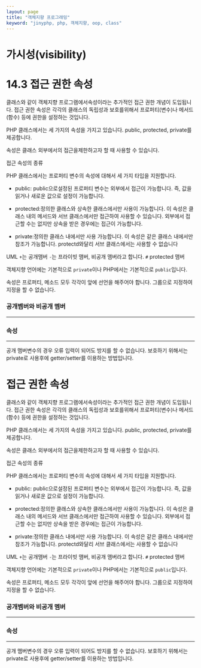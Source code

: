 ```yaml
---
layout: page
title: "객체지향 프로그래밍"
keyword: "jinyphp, php, 객체지향, oop, class"
---
```

# 가시성(visibility)


# 14.3 접근 권한 속성
클래스와 같이 객체지향 프로그램에서속성이라는 추가적인 접근 권한 개념이 도입됩니다. 접근 권한 속성은 각각의 클래스의 독립성과 보호를위해서 프로퍼티(변수)나 메서드(함수) 등에 권한을 설정하는 것입니다.

PHP 클래스에서는 세 가지의 속성을 가지고 있습니다. public, protected, private를 제공합니다.

속성은 클래스 외부에서의 접근을제한하고자 할 때 사용할 수 있습니다.

접근 속성의 종류

PHP 클래스에서는 프로퍼티 변수의 속성에 대해서 세 가지 타입을 지원합니다.

* public:  public으로설정된 프로퍼티 변수는 외부에서 접근이 가능합니다. 즉, 값을읽거나 새로운 값으로 설정이 가능합니다.

* protected:정의한 클래스와 상속한 클래스에서만 사용이 가능합니다. 이 속성은 클래스 내의 메서드와 서브 클래스에서만 접근하여 사용할 수 있습니다. 외부에서 접근할 수는 없지만 상속을 받은 경우에는 접근이 가능합니다.

* private:정의한 클래스 내에서만 사용 가능합니다. 이 속성은 같은 클래스 내에서만 참조가 가능합니다. protectd와달리 서브 클래스에서는 사용할 수 없습니다




UML
`+`는 공개맴버
`-`는 프라이빗 맴버, 비공개 맴버라고 합니다.
`#` protected 맴버

객체지향 언어에는 기본적으로 `private`이나 PHP에서는 기본적으로 `public`입니다.

속성은 프로퍼티, 메소드 모두 각각이 앞에 선언을 해주어야 합니다.
그룹으로 지정하여 지정을 할 수 없습니다.




### 공개벰버와 비공개 멤버
---



### 속성
---
공개 맴버변수의 경우 오류 입력이 되어도 방지를 할 수 없습니다.
보호하기 위해서는 private로 사용후에 getter/setter를 이용하는 방법입니다.

# 접근 권한 속성
클래스와 같이 객체지향 프로그램에서속성이라는 추가적인 접근 권한 개념이 도입됩니다. 접근 권한 속성은 각각의 클래스의 독립성과 보호를위해서 프로퍼티(변수)나 메서드(함수) 등에 권한을 설정하는 것입니다.

PHP 클래스에서는 세 가지의 속성을 가지고 있습니다. public, protected, private를 제공합니다.

속성은 클래스 외부에서의 접근을제한하고자 할 때 사용할 수 있습니다.

접근 속성의 종류

PHP 클래스에서는 프로퍼티 변수의 속성에 대해서 세 가지 타입을 지원합니다.

* public:  public으로설정된 프로퍼티 변수는 외부에서 접근이 가능합니다. 즉, 값을읽거나 새로운 값으로 설정이 가능합니다.

* protected:정의한 클래스와 상속한 클래스에서만 사용이 가능합니다. 이 속성은 클래스 내의 메서드와 서브 클래스에서만 접근하여 사용할 수 있습니다. 외부에서 접근할 수는 없지만 상속을 받은 경우에는 접근이 가능합니다.

* private:정의한 클래스 내에서만 사용 가능합니다. 이 속성은 같은 클래스 내에서만 참조가 가능합니다. protectd와달리 서브 클래스에서는 사용할 수 없습니다




UML
`+`는 공개맴버
`-`는 프라이빗 맴버, 비공개 맴버라고 합니다.
`#` protected 맴버

객체지향 언어에는 기본적으로 `private`이나 PHP에서는 기본적으로 `public`입니다.

속성은 프로퍼티, 메소드 모두 각각이 앞에 선언을 해주어야 합니다.
그룹으로 지정하여 지정을 할 수 없습니다.




### 공개벰버와 비공개 멤버
---



### 속성
---
공개 맴버변수의 경우 오류 입력이 되어도 방지를 할 수 없습니다.
보호하기 위해서는 private로 사용후에 getter/setter를 이용하는 방법입니다.
